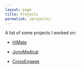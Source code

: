 ```yaml
---
layout: page
title: Projects
permalink: /projects/
---
```


A list of some projects I worked on:

* [HiMate](https://himate.org)

* [JunoMedical](https://junomedical.com)

* [CrossEngage](http://crossengage.io)
